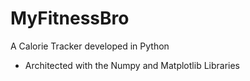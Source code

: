 # MyFitnessBro
A Calorie Tracker developed in Python
- Architected with the Numpy and Matplotlib Libraries
